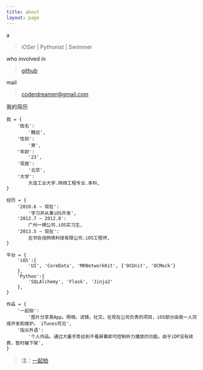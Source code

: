 ```yaml
---
title: about
layout: page
---
```


a

> iOSer | Pythonist | Swimmer 

who involved in 

> [github](https://github.com/coppercash)

mail 

> coderdreamer@gmail.com

我的简历

    我 = {
        '姓名':
            '魏迟', 
        '性别':
            '男', 
        '年龄':
            '23', 
        '现居':
            '北京',
        '大学':
            大连工业大学.网络工程专业.本科,
    }

    经历 = {
        '2010.6 ~ 现在':
            '学习并从事iOS开发',
        '2012.7 ~ 2012.8':
            广州一碑公司.iOS实习生,
        '2013.5 ~ 现在':
            左邻在线网络科技有限公司.iOS工程师,
    }

    平台 = {
        'iOS':{
            'UI', 'CoreData', 'MKNetworkKit', {'OCUnit', 'OCMock'}
        },
        'Python':{
            'SQLAlchemy', 'Flask', 'Jinja2'
        },
    }

    作品 = {
        '一起拍':
            '图片分享类App。照相，滤镜，社交。在现在公司负责的项目，iOS部分由我一人完成开发和维护。 iTunes可见',
        '指尖外语':
            '个人作品。通过大量手势达到不看屏幕即可控制听力播放的功能。由于iDP没有续费，暂时被下架',
    }
> 注：[一起拍](https://itunes.apple.com/cn/app/yi-qi-pai-bu-yi-yang-tu-pian/id645448901?l=en&mt=8)
